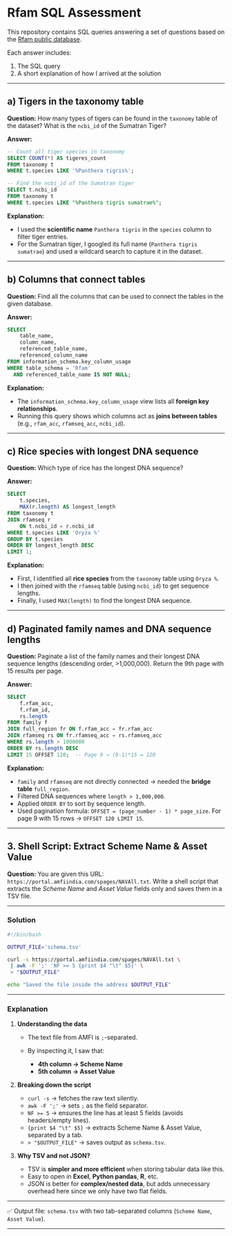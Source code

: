 # Rfam SQL Assessment

This repository contains SQL queries answering a set of questions based on the [Rfam public database](https://docs.rfam.org/en/latest/database.html).

Each answer includes:

1. The SQL query
2. A short explanation of how I arrived at the solution

---

## **a) Tigers in the taxonomy table**

**Question:**
How many types of tigers can be found in the `taxonomy` table of the dataset?
What is the `ncbi_id` of the Sumatran Tiger?

**Answer:**

```sql
-- Count all tiger species in taxonomy
SELECT COUNT(*) AS tigeres_count
FROM taxonomy t
WHERE t.species LIKE '%Panthera tigris%';

-- Find the ncbi_id of the Sumatran tiger
SELECT t.ncbi_id
FROM taxonomy t
WHERE t.species LIKE "%Panthera tigris sumatrae%";
```

**Explanation:**

* I used the **scientific name** `Panthera tigris` in the `species` column to filter tiger entries.
* For the Sumatran tiger, I googled its full name (`Panthera tigris sumatrae`) and used a wildcard search to capture it in the dataset.

---

## **b) Columns that connect tables**

**Question:**
Find all the columns that can be used to connect the tables in the given database.

**Answer:**

```sql
SELECT 
    table_name, 
    column_name, 
    referenced_table_name, 
    referenced_column_name
FROM information_schema.key_column_usage
WHERE table_schema = 'Rfam'
  AND referenced_table_name IS NOT NULL;
```

**Explanation:**

* The `information_schema.key_column_usage` view lists all **foreign key relationships**.
* Running this query shows which columns act as **joins between tables** (e.g., `rfam_acc`, `rfamseq_acc`, `ncbi_id`).

---

## **c) Rice species with longest DNA sequence**

**Question:**
Which type of rice has the longest DNA sequence?

**Answer:**

```sql
SELECT 
    t.species,
    MAX(r.length) AS longest_length
FROM taxonomy t
JOIN rfamseq r 
    ON t.ncbi_id = r.ncbi_id
WHERE t.species LIKE 'Oryza %'
GROUP BY t.species
ORDER BY longest_length DESC
LIMIT 1;
```

**Explanation:**

* First, I identified all **rice species** from the `taxonomy` table using `Oryza %`.
* I then joined with the `rfamseq` table (using `ncbi_id`) to get sequence lengths.
* Finally, I used `MAX(length)` to find the longest DNA sequence.

---

## **d) Paginated family names and DNA sequence lengths**

**Question:**
Paginate a list of the family names and their longest DNA sequence lengths (descending order, >1,000,000). Return the 9th page with 15 results per page.

**Answer:**

```sql
SELECT 
    f.rfam_acc,
    f.rfam_id,
    rs.length
FROM family f
JOIN full_region fr ON f.rfam_acc = fr.rfam_acc
JOIN rfamseq rs ON fr.rfamseq_acc = rs.rfamseq_acc
WHERE rs.length > 1000000
ORDER BY rs.length DESC
LIMIT 15 OFFSET 120;  -- Page 9 → (9-1)*15 = 120
```

**Explanation:**

* `family` and `rfamseq` are not directly connected → needed the **bridge table** `full_region`.
* Filtered DNA sequences where `length > 1,000,000`.
* Applied `ORDER BY` to sort by sequence length.
* Used pagination formula: `OFFSET = (page_number - 1) * page_size`. For page 9 with 15 rows → `OFFSET 120 LIMIT 15`.

---


## **3. Shell Script: Extract Scheme Name & Asset Value**

**Question:**
You are given this URL: `https://portal.amfiindia.com/spages/NAVAll.txt`.
Write a shell script that extracts the *Scheme Name* and *Asset Value* fields only and saves them in a TSV file.

---

### **Solution**

```bash
#!/bin/bash

OUTPUT_FILE='schema.tsv'

curl -s https://portal.amfiindia.com/spages/NAVAll.txt \
 | awk -F ';' 'NF >= 5 {print $4 "\t" $5}' \
 > "$OUTPUT_FILE"

echo "Saved the file inside the address $OUTPUT_FILE"
```

---

### **Explanation**

1. **Understanding the data**

   * The text file from AMFI is `;`-separated.
   * By inspecting it, I saw that:

     * **4th column → Scheme Name**
     * **5th column → Asset Value**

2. **Breaking down the script**

   * `curl -s` → fetches the raw text silently.
   * `awk -F ';'` → sets `;` as the field separator.
   * `NF >= 5` → ensures the line has at least 5 fields (avoids headers/empty lines).
   * `{print $4 "\t" $5}` → extracts Scheme Name & Asset Value, separated by a tab.
   * `> "$OUTPUT_FILE"` → saves output as `schema.tsv`.

3. **Why TSV and not JSON?**

   * TSV is **simpler and more efficient** when storing tabular data like this.
   * Easy to open in **Excel**, **Python pandas**, **R**, etc.
   * JSON is better for **complex/nested data**, but adds unnecessary overhead here since we only have two flat fields.

---

✅ Output file: `schema.tsv` with two tab-separated columns (`Scheme Name`, `Asset Value`).

---

